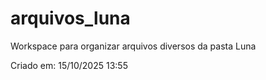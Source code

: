 # arquivos_luna

Workspace para organizar arquivos diversos da pasta Luna

Criado em: 15/10/2025 13:55
